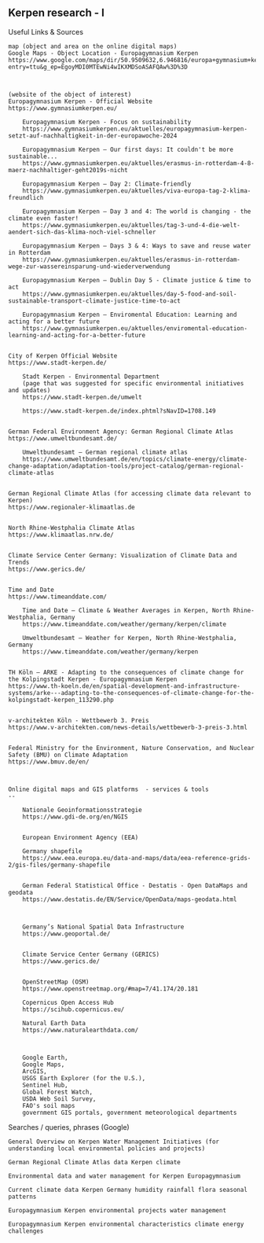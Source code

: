 ## Kerpen research - I

Useful Links & Sources

    map (object and area on the online digital maps)
    Google Maps - Object Location - Europagymnasium Kerpen
    https://www.google.com/maps/dir/50.9509632,6.946816/europa+gymnasium+kerpen+google+maps/@50.8800693,6.687772,974m/data=!3m1!1e3!4m9!4m8!1m1!4e1!1m5!1m1!1s0x47bf3f6b86970ea7:0x88eb158c9312edd6!2m2!1d6.6896372!2d50.8793091?entry=ttu&g_ep=EgoyMDI0MTEwNi4wIKXMDSoASAFQAw%3D%3D



    (website of the object of interest)
    Europagymnasium Kerpen - Official Website
    https://www.gymnasiumkerpen.eu/

        Europagymnasium Kerpen - Focus on sustainability
        https://www.gymnasiumkerpen.eu/aktuelles/europagymnasium-kerpen-setzt-auf-nachhaltigkeit-in-der-europawoche-2024

        Europagymnasium Kerpen — Our first days: It couldn't be more sustainable...
        https://www.gymnasiumkerpen.eu/aktuelles/erasmus-in-rotterdam-4-8-maerz-nachhaltiger-geht2019s-nicht

        Europagymnasium Kerpen — Day 2: Climate-friendly
        https://www.gymnasiumkerpen.eu/aktuelles/viva-europa-tag-2-klima-freundlich

        Europagymnasium Kerpen — Day 3 and 4: The world is changing - the climate even faster!
        https://www.gymnasiumkerpen.eu/aktuelles/tag-3-und-4-die-welt-aendert-sich-das-klima-noch-viel-schneller

        Europagymnasium Kerpen — Days 3 & 4: Ways to save and reuse water in Rotterdam
        https://www.gymnasiumkerpen.eu/aktuelles/erasmus-in-rotterdam-wege-zur-wassereinsparung-und-wiederverwendung

        Europagymnasium Kerpen — Dublin Day 5 - Climate justice & time to act
        https://www.gymnasiumkerpen.eu/aktuelles/day-5-food-and-soil-sustainable-transport-climate-justice-time-to-act

        Europagymnasium Kerpen — Enviromental Education: Learning and acting for a better future
        https://www.gymnasiumkerpen.eu/aktuelles/enviromental-education-learning-and-acting-for-a-better-future


    City of Kerpen Official Website
    https://www.stadt-kerpen.de/

        Stadt Kerpen - Environmental Department
        (page that was suggested for specific environmental initiatives and updates)
        https://www.stadt-kerpen.de/umwelt

        https://www.stadt-kerpen.de/index.phtml?sNavID=1708.149


    German Federal Environment Agency: German Regional Climate Atlas
    https://www.umweltbundesamt.de/

        Umweltbundesamt — German regional climate atlas
        https://www.umweltbundesamt.de/en/topics/climate-energy/climate-change-adaptation/adaptation-tools/project-catalog/german-regional-climate-atlas


    German Regional Climate Atlas (for accessing climate data relevant to Kerpen)
    https://www.regionaler-klimaatlas.de


    North Rhine-Westphalia Climate Atlas
    https://www.klimaatlas.nrw.de/


    Climate Service Center Germany: Visualization of Climate Data and Trends
    https://www.gerics.de/


    Time and Date
    https://www.timeanddate.com/

        Time and Date — Climate & Weather Averages in Kerpen, North Rhine-Westphalia, Germany
        https://www.timeanddate.com/weather/germany/kerpen/climate

        Umweltbundesamt — Weather for Kerpen, North Rhine-Westphalia, Germany
        https://www.timeanddate.com/weather/germany/kerpen


    TH Köln — ARKE - Adapting to the consequences of climate change for the Kolpingstadt Kerpen - Europagymnasium Kerpen
    https://www.th-koeln.de/en/spatial-development-and-infrastructure-systems/arke---adapting-to-the-consequences-of-climate-change-for-the-kolpingstadt-kerpen_113290.php


    v-architekten Köln - Wettbewerb 3. Preis
    https://www.v-architekten.com/news-details/wettbewerb-3-preis-3.html


    Federal Ministry for the Environment, Nature Conservation, and Nuclear Safety (BMU) on Climate Adaptation
    https://www.bmuv.de/en/



    Online digital maps and GIS platforms  - services & tools
    --

        Nationale Geoinformationsstrategie
        https://www.gdi-de.org/en/NGIS


        European Environment Agency (EEA)

        Germany shapefile
        https://www.eea.europa.eu/data-and-maps/data/eea-reference-grids-2/gis-files/germany-shapefile


        German Federal Statistical Office - Destatis - Open DataMaps and geodata
        https://www.destatis.de/EN/Service/OpenData/maps-geodata.html



        Germany’s National Spatial Data Infrastructure
        https://www.geoportal.de/


        Climate Service Center Germany (GERICS)
        https://www.gerics.de/


        OpenStreetMap (OSM)
        https://www.openstreetmap.org/#map=7/41.174/20.181

        Copernicus Open Access Hub
        https://scihub.copernicus.eu/

        Natural Earth Data
        https://www.naturalearthdata.com/



        Google Earth, 
        Google Maps, 
        ArcGIS, 
        USGS Earth Explorer (for the U.S.), 
        Sentinel Hub, 
        Global Forest Watch, 
        USDA Web Soil Survey, 
        FAO's soil maps
        government GIS portals, government meteorological departments

Searches / queries, phrases (Google)

    General Overview on Kerpen Water Management Initiatives (for understanding local environmental policies and projects)

    German Regional Climate Atlas data Kerpen climate

    Environmental data and water management for Kerpen Europagymnasium

    Current climate data Kerpen Germany humidity rainfall flora seasonal patterns

    Europagymnasium Kerpen environmental projects water management

    Europagymnasium Kerpen environmental characteristics climate energy challenges
